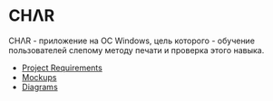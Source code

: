# CHΛR
CHΛR - приложение на ОС Windows, цель которого - обучение пользователей слепому методу печати и проверка этого навыка.
+ [Project Requirements](https://github.com/650501student/CHAR/blob/master/docs/ProjectRequirements.md)
+ [Mockups](https://github.com/650501student/CHAR/tree/master/docs/mockups)
+ [Diagrams](https://github.com/650501student/CHAR/tree/master/docs/Diagrams)
